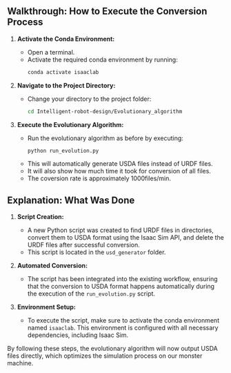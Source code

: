## Walkthrough: How to Execute the Conversion Process

1. **Activate the Conda Environment:**
   - Open a terminal.
   - Activate the required conda environment by running:
     ```bash
     conda activate isaaclab
     ```

2. **Navigate to the Project Directory:**
   - Change your directory to the project folder:
     ```bash
     cd Intelligent-robot-design/Evolutionary_algorithm
     ```

3. **Execute the Evolutionary Algorithm:**
   - Run the evolutionary algorithm as before by executing:
     ```bash
     python run_evolution.py
     ```
   - This will automatically generate USDA files instead of URDF files.
   - It will also show how much time it took for conversion of all files.
   - The coversion rate is approximately 1000files/min.

## Explanation: What Was Done

1. **Script Creation:**
   - A new Python script was created to find URDF files in directories, convert them to USDA format using the Isaac Sim API, and delete the URDF files after successful conversion.
   - This script is located in the `usd_generator` folder.

2. **Automated Conversion:**
   - The script has been integrated into the existing workflow, ensuring that the conversion to USDA format happens automatically during the execution of the `run_evolution.py` script.

3. **Environment Setup:**
   - To execute the script, make sure to activate the conda environment named `isaaclab`. This environment is configured with all necessary dependencies, including Isaac Sim.

By following these steps, the evolutionary algorithm will now output USDA files directly, which optimizes the simulation process on our monster machine.

